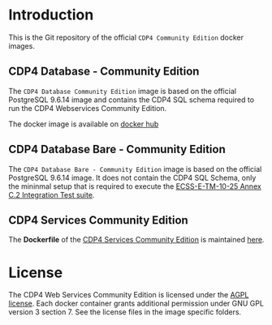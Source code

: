 # Introduction

This is the Git repository of the official `CDP4 Community Edition` docker images. 

## CDP4 Database - Community Edition

The `CDP4 Database Community Edition` image is based on the official PostgreSQL 9.6.14 image and contains the CDP4 SQL schema required to run the CDP4 Webservices Community Edition.

The docker image is available on [docker hub](https://hub.docker.com/r/rheagroup/cdp4-database-community-edition/)

## CDP4 Database Bare - Community Edition
The `CDP4 Database Bare - Community Edition` image is based on the official PostgreSQL 9.6.14 image. It does not contain the CDP4 SQL Schema, only the mininmal setup that is required to execute the [ECSS-E-TM-10-25 Annex C.2 Integration Test suite](https://github.com/RHEAGROUP/ecss-10-25-annexc-integration-tests). 

## CDP4 Services Community Edition

The **Dockerfile** of the [CDP4 Services Community Edition](https://github.com/RHEAGROUP/CDP4-WebServices-Community-Edition) is maintained [here](https://github.com/RHEAGROUP/CDP4-WebServices-Community-Edition/blob/master/Dockerfile).

# License

The CDP4 Web Services Community Edition is licensed under the [AGPL license](LICENSE). Each docker container grants additional permission under GNU GPL version 3 section 7. See the license files in the image specific folders.